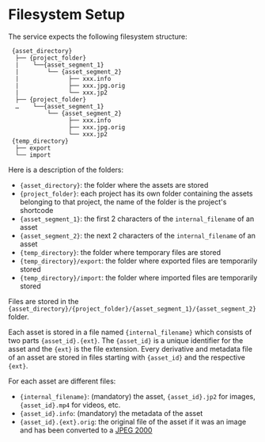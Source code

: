 
# Filesystem Setup

The service expects the following filesystem structure:

```ascii 
 {asset_directory} 
  ├── {project_folder} 
  |    └──{asset_segment_1}
  |        └── {asset_segment_2}
  |              ├── xxx.info
  |              ├── xxx.jpg.orig
  |              └── xxx.jp2
  ├── {project_folder} 
  …    └──{asset_segment_1}
           └── {asset_segment_2}
                 ├── xxx.info
                 ├── xxx.jpg.orig
                 └── xxx.jp2               
 {temp_directory}
  ├── export
  └── import
```

Here is a description of the folders:

* `{asset_directory}`: the folder where the assets are stored
* `{project_folder}`: each project has its own folder containing the assets belonging to that project, the name of the
  folder
  is the project's shortcode
* `{asset_segment_1}`: the first 2 characters of the `internal_filename` of an asset
* `{asset_segment_2}`: the next 2 characters of the `internal_filename` of an asset
* `{temp_directory}`: the folder where temporary files are stored
* `{temp_directory}/export`: the folder where exported files are temporarily stored
* `{temp_directory}/import`: the folder where imported files are temporarily stored

Files are stored in the `{asset_directory}/{project_folder}/{asset_segment_1}/{asset_segment_2}` folder.

Each asset is stored in a file named `{internal_filename}` which consists of two parts `{asset_id}.{ext}`.
The `{asset_id}` is a unique identifier for the asset and the `{ext}` is the file extension.
Every derivative and metadata file of an asset are stored in files starting with `{asset_id}` and the respective `{ext}`.

For each asset are different files:

* `{internal_filename}`: (mandatory) the asset, `{asset_id}.jp2` for images, `{asset_id}.mp4` for videos, etc.
* `{asset_id}.info`: (mandatory) the metadata of the asset
* `{asset_id}.{ext}.orig`: the original file of the asset if it was an image and has been converted to a
  [JPEG 2000](https://jpeg.org/jpeg2000/)
